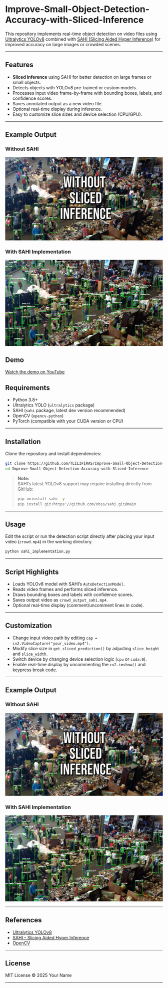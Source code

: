# Improve-Small-Object-Detection-Accuracy-with-Sliced-Inference

This repository implements real-time object detection on video files using [Ultralytics YOLOv8](https://github.com/ultralytics/ultralytics) combined with [SAHI (Slicing Aided Hyper Inference)](https://github.com/obss/sahi) for improved accuracy on large images or crowded scenes.

---

## Features

- **Sliced inference** using SAHI for better detection on large frames or small objects.
- Detects objects with YOLOv8 pre-trained or custom models.
- Processes input video frame-by-frame with bounding boxes, labels, and confidence scores.
- Saves annotated output as a new video file.
- Optional real-time display during inference.
- Easy to customize slice sizes and device selection (CPU/GPU).

---

## Example Output
### Without SAHI
![Example](demo1.png)
### With SAHI Implementation
![Example](demo2.png)

## Demo
[Watch the demo on YouTube](https://youtu.be/qZq9K0Fo5Ns)
## Requirements

- Python 3.8+
- Ultralytics YOLO (`ultralytics` package)
- SAHI (`sahi` package, latest dev version recommended)
- OpenCV (`opencv-python`)
- PyTorch (compatible with your CUDA version or CPU)

---

## Installation

Clone the repository and install dependencies:

```bash
git clone https://github.com/TLILIFIRAS/Improve-Small-Object-Detection-Accuracy-with-Sliced-Inference.git
cd Improve-Small-Object-Detection-Accuracy-with-Sliced-Inference

```

> **Note:**  
> SAHI’s latest YOLOv8 support may require installing directly from GitHub:  
> ```bash
> pip uninstall sahi -y
> pip install git+https://github.com/obss/sahi.git@main
> ```

---

## Usage

Edit the script or run the detection script directly after placing your input video (`crowd.mp4`) in the working directory.

```bash
python sahi_implementation.py
```

---

## Script Highlights

- Loads YOLOv8 model with SAHI’s `AutoDetectionModel`.
- Reads video frames and performs sliced inference.
- Draws bounding boxes and labels with confidence scores.
- Saves output video as `crowd_output_sahi.mp4`.
- Optional real-time display (comment/uncomment lines in code).

---

## Customization

- Change input video path by editing `cap = cv2.VideoCapture("your_video.mp4")`.
- Modify slice size in `get_sliced_prediction()` by adjusting `slice_height` and `slice_width`.
- Switch device by changing device selection logic (`cpu` or `cuda:0`).
- Enable real-time display by uncommenting the `cv2.imshow()` and keypress break code.

---

## Example Output
### Without SAHI
![Example](demo1.png)
### With SAHI Implementation
![Example](demo2.png)

---

## References

- [Ultralytics YOLOv8](https://github.com/ultralytics/ultralytics)
- [SAHI - Slicing Aided Hyper Inference](https://github.com/obss/sahi)
- [OpenCV](https://opencv.org/)

---

## License

MIT License © 2025 Your Name

---
